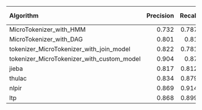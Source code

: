 | Algorithm                                  |   Precision |   Recall |   F1-measure |
|:-------------------------------------------|------------:|---------:|-------------:|
| MicroTokenizer_with_HMM                    |       0.732 |    0.787 |        0.758 |
| MicroTokenizer_with_DAG                    |       0.801 |    0.81  |        0.805 |
| tokenizer_MicroTokenizer_with_join_model   |       0.822 |    0.781 |        0.801 |
| tokenizer_MicroTokenizer_with_custom_model |       0.904 |    0.87  |        0.886 |
| jieba                                      |       0.817 |    0.812 |        0.815 |
| thulac                                     |       0.834 |    0.879 |        0.856 |
| nlpir                                      |       0.869 |    0.914 |        0.891 |
| ltp                                        |       0.868 |    0.899 |        0.883 |